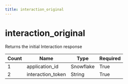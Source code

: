 ```yaml
---
title: interaction_original
---
```

# interaction_original
Returns the initial Interaction response

Count | Name | Type | Required        
----|----|----|---- 
1 | application_id | Snowflake | True
2 | interaction_token | String | True